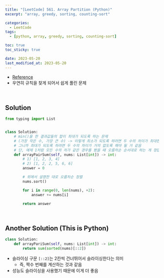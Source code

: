 ```yaml
---
title: "[LeetCode] 561. Array Partition (Python)"
excerpt: "array, greedy, sorting, counting-sort"

categories:
  - LeetCode
tags:
  - [python, array, greedy, sorting, counting-sort]

toc: true
toc_sticky: true

date: 2023-05-20
last_modified_at: 2023-05-20
---
```


- [Reference](https://leetcode.com/problems/array-partition/)
- 우연히 규칙을 찾게 되어서 쉽게 풀린 문제

<br>

## Solution

```python
from typing import List


class Solution:
    # min()을 한 결과값들의 합이 최대가 되도록 하는 문제
    # (가장 작은 수, 가장 큰 수) -> 이렇게 최소가 되도록 하려면 두 수의 차이가 최대한 커야 되잖아?
    # 그니까 최대가 되도록 하려면 두 수의 차이가 거의 없도록 해야 될 거 같음
    # 단, 예제 1처럼 모든 수의 차가 같은 경우를 봤을 때 오름차순 순서대로 하는 게 정답임. 그러므로 정렬해 주자
    def arrayPairSum(self, nums: List[int]) -> int:
        # 1) [1, 2, 3, 4]
        # 2) [1, 2, 2, 5, 6, 6]
        answer = 0

        # 위에서 설명한 대로 오름차순 정렬
        nums.sort()

        for i in range(0, len(nums), +2):
            answer += nums[i]

        return answer
```

<br>

## Another Solution (This is Python)

```python
class Solution:
    def arrayPariSum(self, nums: List[int]) -> int:
        return sum(sorted(nums)[::2])
```

- 슬라이싱 구문 `[::2]`는 2칸씩 건너뛰어서 슬라이싱한다는 의미
    - 즉, 짝수 번째를 계산하는 것과 같음
- 성능도 슬라이싱을 사용했기 때문에 이게 더 좋음